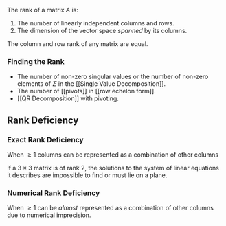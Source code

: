 The rank of a matrix $A$ is:
1. The number of linearly independent columns and rows. 
2. The dimension of the vector space *spanned* by its columns.

The column and row rank of any matrix are equal.

### Finding the Rank
* The number of non-zero singular values or the number of non-zero elements of $\Sigma$ in the [[Single Value Decomposition]].
* The number of [[pivots]] in [[row echelon form]].
* [[QR Decomposition]] with pivoting.

## Rank Deficiency
### Exact Rank Deficiency
When $\geq1$ columns can be represented as a combination of other columns

if a $3 \times 3$ matrix is of rank 2, the solutions to the system of linear equations it describes are impossible to find or must lie on a plane.
### Numerical Rank Deficiency
When $\geq1$ can be *almost* represented as a combination of other columns due to numerical imprecision.